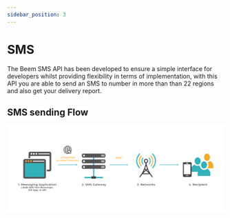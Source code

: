 ```yaml
---
sidebar_position: 3
---
```



# SMS

The Beem SMS API has been developed to ensure a simple interface for developers whilst providing flexibility in terms of implementation, with this API you are able to send an SMS to number in more than than 22 regions and also get your delivery report.


## SMS sending Flow 

![](SMS-Infographic.png)


